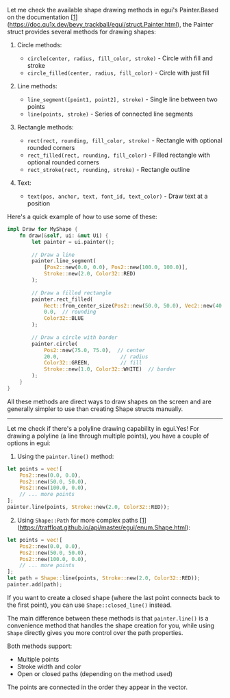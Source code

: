 Let me check the available shape drawing methods in egui's Painter.Based on the documentation [[1]](https://doc.qu1x.dev/bevy_trackball/egui/struct.Painter.html), the Painter struct provides several methods for drawing shapes:

1. Circle methods:
    - `circle(center, radius, fill_color, stroke)` - Circle with fill and stroke
    - `circle_filled(center, radius, fill_color)` - Circle with just fill

2. Line methods:
    - `line_segment([point1, point2], stroke)` - Single line between two points
    - `line(points, stroke)` - Series of connected line segments

3. Rectangle methods:
    - `rect(rect, rounding, fill_color, stroke)` - Rectangle with optional rounded corners
    - `rect_filled(rect, rounding, fill_color)` - Filled rectangle with optional rounded corners
    - `rect_stroke(rect, rounding, stroke)` - Rectangle outline

4. Text:
    - `text(pos, anchor, text, font_id, text_color)` - Draw text at a position

Here's a quick example of how to use some of these:

```rust
impl Draw for MyShape {
    fn draw(&self, ui: &mut Ui) {
        let painter = ui.painter();
        
        // Draw a line
        painter.line_segment(
            [Pos2::new(0.0, 0.0), Pos2::new(100.0, 100.0)],
            Stroke::new(2.0, Color32::RED)
        );
        
        // Draw a filled rectangle
        painter.rect_filled(
            Rect::from_center_size(Pos2::new(50.0, 50.0), Vec2::new(40.0, 30.0)),
            0.0,  // rounding
            Color32::BLUE
        );
        
        // Draw a circle with border
        painter.circle(
            Pos2::new(75.0, 75.0),  // center
            20.0,                    // radius
            Color32::GREEN,          // fill
            Stroke::new(1.0, Color32::WHITE)  // border
        );
    }
}
```


All these methods are direct ways to draw shapes on the screen and are generally simpler to use than creating Shape structs manually.

[1]: https://doc.qu1x.dev/bevy_trackball/egui/struct.Painter.html

***************************** 

Let me check if there's a polyline drawing capability in egui.Yes! For drawing a polyline (a line through multiple points), you have a couple of options in egui:

1. Using the `painter.line()` method:
```rust
let points = vec![
    Pos2::new(0.0, 0.0),
    Pos2::new(50.0, 50.0),
    Pos2::new(100.0, 0.0),
    // ... more points
];
painter.line(points, Stroke::new(2.0, Color32::RED));
```


2. Using `Shape::Path` for more complex paths [[1]](https://traffloat.github.io/api/master/egui/enum.Shape.html):
```rust
let points = vec![
    Pos2::new(0.0, 0.0),
    Pos2::new(50.0, 50.0),
    Pos2::new(100.0, 0.0),
    // ... more points
];
let path = Shape::line(points, Stroke::new(2.0, Color32::RED));
painter.add(path);
```


If you want to create a closed shape (where the last point connects back to the first point), you can use `Shape::closed_line()` instead.

The main difference between these methods is that `painter.line()` is a convenience method that handles the shape creation for you, while using `Shape` directly gives you more control over the path properties.

Both methods support:
- Multiple points
- Stroke width and color
- Open or closed paths (depending on the method used)

The points are connected in the order they appear in the vector.

[1]: https://traffloat.github.io/api/master/egui/enum.Shape.html


